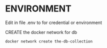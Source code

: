 # ENVIRONMENT

Edit in file .env to for credential or environment

CREATE the docker network for db 
```
docker network create the-db-collection
```
